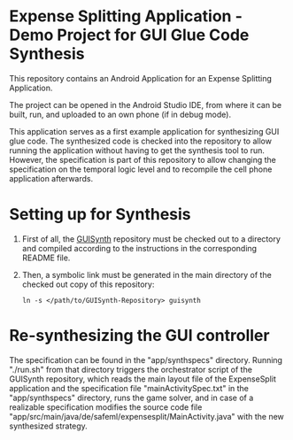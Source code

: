 Expense Splitting Application - Demo Project for GUI Glue Code Synthesis
========================================================================
This repository contains an Android Application for an Expense Splitting Application.

The project can be opened in the Android Studio IDE, from where it can be built, run, and uploaded to an own phone (if in debug mode).

This application serves as a first example application for synthesizing GUI glue code. The synthesized code is checked into the repository to allow running the application without having to get the synthesis tool to run. However, the specification is part of this repository to allow changing the specification on the temporal logic level and to recompile the cell phone application afterwards.



Setting up for Synthesis
========================
1. First of all, the [GUISynth](https://github.com/tuc-es/guisynth) repository must be checked out to a directory and compiled according to the instructions in the corresponding README file.

2. Then, a symbolic link must be generated in the main directory of the checked out copy of this repository:
   ```
   ln -s </path/to/GUISynth-Repository> guisynth
   ```
   
Re-synthesizing the GUI controller
==================================
The specification can be found in the "app/synthspecs" directory. Running "./run.sh" from that directory triggers the orchestrator script of the GUISynth repository, which reads the main layout file of the ExpenseSplit application and the specification file "mainActivitySpec.txt" in the "app/synthspecs" directory, runs the game solver, and in case of a realizable specification modifies the source code file "app/src/main/java/de/safeml/expensesplit/MainActivity.java" with the new synthesized strategy. 

